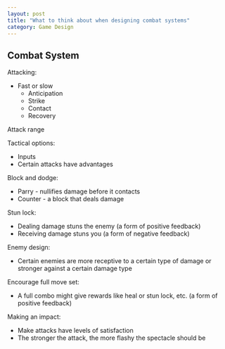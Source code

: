 ```yaml
---
layout: post
title: "What to think about when designing combat systems"
category: Game Design
---
```


## Combat System

Attacking:

- Fast or slow
  - Anticipation
  - Strike
  - Contact
  - Recovery

Attack range

Tactical options:

- Inputs
- Certain attacks have advantages

Block and dodge:

- Parry - nullifies damage before it contacts
- Counter - a block that deals damage

Stun lock:

- Dealing damage stuns the enemy (a form of positive feedback)
- Receiving damage stuns you (a form of negative feedback)

Enemy design:

- Certain enemies are more receptive to a certain type of damage or stronger against a certain damage type

Encourage full move set:

- A full combo might give rewards like heal or stun lock, etc. (a form of positive feedback)

Making an impact:

- Make attacks have levels of satisfaction
- The stronger the attack, the more flashy the spectacle should be
